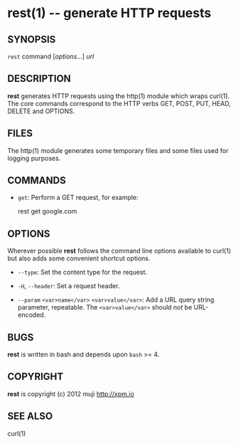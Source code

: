 rest(1) -- generate HTTP requests
=============================================

## SYNOPSIS

`rest` command [<var>options</var>...] <var>url</var><br>

## DESCRIPTION

**rest** generates HTTP requests using the http(1) module which wraps curl(1). The core commands correspond to the HTTP verbs GET, POST, PUT, HEAD, DELETE and OPTIONS.

## FILES

The http(1) module generates some temporary files and some files used for logging purposes.

## COMMANDS

* `get`:
	Perform a GET request, for example:
	
	rest get google.com

## OPTIONS

Wherever possible **rest** follows the command line options available to curl(1) but also adds some convenient shortcut options.

* `--type`:
	Set the content type for the request.

* `-H`, `--header`:
	Set a request header.
	
* `--param` `<var>name</var>` `<var>value</var>`:
	Add a URL query string parameter, repeatable. The `<var>value</var>` should *not* be URL-encoded.

## BUGS

**rest** is written in bash and depends upon `bash` >= 4.

## COPYRIGHT

**rest** is copyright (c) 2012 muji <http://xpm.io>

## SEE ALSO

curl(1)

[SYNOPSIS]: #SYNOPSIS "SYNOPSIS"
[DESCRIPTION]: #DESCRIPTION "DESCRIPTION"
[FILES]: #FILES "FILES"
[COMMANDS]: #COMMANDS "COMMANDS"
[OPTIONS]: #OPTIONS "OPTIONS"
[BUGS]: #BUGS "BUGS"
[COPYRIGHT]: #COPYRIGHT "COPYRIGHT"
[SEE ALSO]: #SEE-ALSO "SEE ALSO"


[bake(1)]: 	bake.1.html
[http(1)]: 	http.1.html
[rest(1)]: 	rest.1.html
[curl(1)]: 	http://man.cx/curl(1).html
[manpages(5)]: 	http://developer.apple.com/mac/library/documentation/Darwin/Reference/ManPages/man5/manpages.5.html.html
[bake(1)]: bake.1.html
[http(1)]: http.1.html
[rest(1)]: rest.1.html
